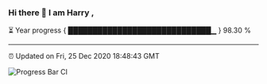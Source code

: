 ### Hi there 👋 I am Harry , 

⏳ Year progress { █████████████████████████████▁ } 98.30 %

---

⏰ Updated on Fri, 25 Dec 2020 18:48:43 GMT

![Progress Bar CI](https://github.com/duykhang68/duykhang68/workflows/Progress%20Bar%20CI/badge.svg)
